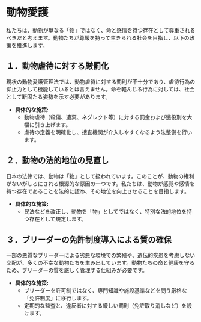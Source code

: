 # 動物愛護

私たちは、動物が単なる「物」ではなく、命と感情を持つ存在として尊重されるべきだと考えます。動物たちが尊厳を持って生きられる社会を目指し、以下の政策を推進します。

## １．動物虐待に対する厳罰化

現状の動物愛護管理法では、動物虐待に対する罰則が不十分であり、虐待行為の抑止力として機能しているとは言えません。命を軽んじる行為に対しては、社会として断固たる姿勢を示す必要があります。

*   **具体的な施策:**
    *   動物虐待（殺傷、遺棄、ネグレクト等）に対する罰金および懲役刑を大幅に引き上げます。
    *   虐待の定義を明確化し、捜査機関が介入しやすくなるよう法整備を行います。

## ２．動物の法的地位の見直し

日本の法律では、動物は「物」として扱われています。このことが、動物の権利がないがしろにされる根源的な原因の一つです。私たちは、動物が感覚や感情を持つ存在であることを法的に認め、その地位を向上させることを目指します。

*   **具体的な施策:**
    *   民法などを改正し、動物を「物」としてではなく、特別な法的地位を持つ存在として規定します。

## ３．ブリーダーの免許制度導入による質の確保

一部の悪質なブリーダーによる劣悪な環境での繁殖や、遺伝的疾患を考慮しない交配が、多くの不幸な動物たちを生み出しています。動物たちの命と健康を守るため、ブリーダーの質を厳しく管理する仕組みが必要です。

*   **具体的な施策:**
    *   ブリーダーを許可制ではなく、専門知識や施設基準などを問う厳格な「免許制度」に移行します。
    *   定期的な監査と、違反者に対する厳しい罰則（免許取り消しなど）を設けます。
